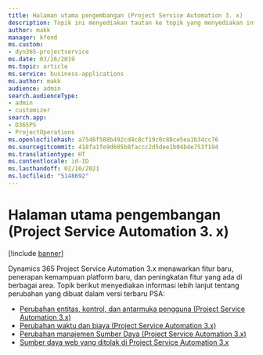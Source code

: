 ```yaml
---
title: Halaman utama pengembangan (Project Service Automation 3. x)
description: Topik ini menyediakan tautan ke topik yang menyediakan informasi pengembangan untuk Dynamics 365 Project Service Automation (PSA) versi 3. x.
author: makk
manager: kfend
ms.custom:
- dyn365-projectservice
ms.date: 03/26/2019
ms.topic: article
ms.service: business-applications
ms.author: makk
audience: admin
search.audienceType:
- admin
- customizer
search.app:
- D365PS
- ProjectOperations
ms.openlocfilehash: a7548f588b492cd4c8cf19c0c88ce5ea1b34cc76
ms.sourcegitcommit: 418fa1fe9d605b8faccc2d5dee1b04b4e753f194
ms.translationtype: HT
ms.contentlocale: id-ID
ms.lasthandoff: 02/10/2021
ms.locfileid: "5148692"
---
```

# <a name="development-home-page-project-service-automation-3x"></a>Halaman utama pengembangan (Project Service Automation 3. x)

[!include [banner](../../includes/psa-now-project-operations.md)]

Dynamics 365 Project Service Automation 3.x menawarkan fitur baru, penerapan kemampuan platform baru, dan peningkatan fitur yang ada di berbagai area. Topik berikut menyediakan informasi lebih lanjut tentang perubahan yang dibuat dalam versi terbaru PSA:

- [Perubahan entitas, kontrol, dan antarmuka pengguna (Project Service Automation 3.x)](../developer-guides/entity-changes-v3.x.md)
- [Perubahan waktu dan biaya (Project Service Automation 3.x)](../developer-guides/time-expense-changes-v3.x.md)
- [Perubahan manajemen Sumber Daya (Project Service Automation 3.x)](../developer-guides/resource-management-changes-v3.x.md)
- [Sumber daya web yang ditolak di Project Service Automation 3.x](../developer-guides/web-resources-deprecated-v3.x.md)
